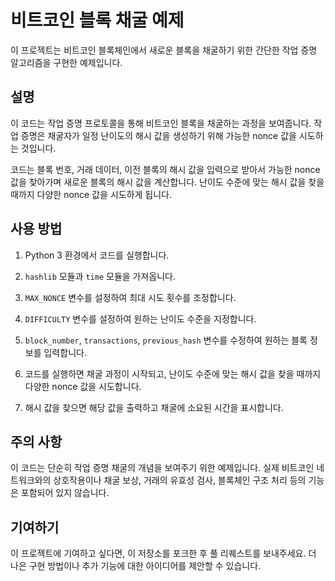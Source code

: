 # 비트코인 블록 채굴 예제

이 프로젝트는 비트코인 블록체인에서 새로운 블록을 채굴하기 위한 간단한 작업 증명 알고리즘을 구현한 예제입니다.

## 설명

이 코드는 작업 증명 프로토콜을 통해 비트코인 블록을 채굴하는 과정을 보여줍니다. 작업 증명은 채굴자가 일정 난이도의 해시 값을 생성하기 위해 가능한 nonce 값을 시도하는 것입니다.

코드는 블록 번호, 거래 데이터, 이전 블록의 해시 값을 입력으로 받아서 가능한 nonce 값을 찾아가며 새로운 블록의 해시 값을 계산합니다. 난이도 수준에 맞는 해시 값을 찾을 때까지 다양한 nonce 값을 시도하게 됩니다.

## 사용 방법

1. Python 3 환경에서 코드를 실행합니다.

2. `hashlib` 모듈과 `time` 모듈을 가져옵니다.

3. `MAX_NONCE` 변수를 설정하여 최대 시도 횟수를 조정합니다.

4. `DIFFICULTY` 변수를 설정하여 원하는 난이도 수준을 지정합니다.

5. `block_number`, `transactions`, `previous_hash` 변수를 수정하여 원하는 블록 정보를 입력합니다.

6. 코드를 실행하면 채굴 과정이 시작되고, 난이도 수준에 맞는 해시 값을 찾을 때까지 다양한 nonce 값을 시도합니다.

7. 해시 값을 찾으면 해당 값을 출력하고 채굴에 소요된 시간을 표시합니다.

## 주의 사항

이 코드는 단순히 작업 증명 채굴의 개념을 보여주기 위한 예제입니다. 실제 비트코인 네트워크와의 상호작용이나 채굴 보상, 거래의 유효성 검사, 블록체인 구조 처리 등의 기능은 포함되어 있지 않습니다.

## 기여하기

이 프로젝트에 기여하고 싶다면, 이 저장소를 포크한 후 풀 리퀘스트를 보내주세요. 더 나은 구현 방법이나 추가 기능에 대한 아이디어를 제안할 수 있습니다.
